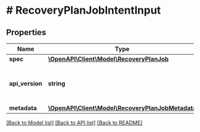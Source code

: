 # # RecoveryPlanJobIntentInput

## Properties

Name | Type | Description | Notes
------------ | ------------- | ------------- | -------------
**spec** | [**\OpenAPI\Client\Model\RecoveryPlanJob**](RecoveryPlanJob.md) |  |
**api_version** | **string** | API Version of the Nutanix v3 API framework. | [optional] [default to '3.1.0']
**metadata** | [**\OpenAPI\Client\Model\RecoveryPlanJobMetadata**](RecoveryPlanJobMetadata.md) |  |

[[Back to Model list]](../../README.md#models) [[Back to API list]](../../README.md#endpoints) [[Back to README]](../../README.md)
